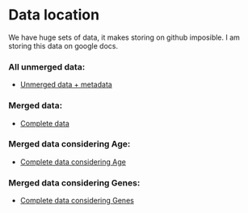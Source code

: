 # Data location
We have huge sets of data, it makes storing on github imposible.
I am storing this data on google docs.
### All unmerged data:
- [Unmerged data + metadata](https://drive.google.com/drive/folders/1AGtSa-MnOnMom01TfM6uzDkwJJ9Niz2F?usp=sharing)
### Merged data:
- [Complete data](https://drive.google.com/file/d/18k-wy7UXTytwZggAOojOW7sGBlbeYI5H/view?usp=sharing)
### Merged data considering Age:
- [Complete data considering Age](https://drive.google.com/file/d/1hpCTne-Op_jTFM6EKCZKL9TG0EVVui-t/view?usp=sharing)
### Merged data considering Genes:
- [Complete data considering Genes](https://drive.google.com/file/d/1Tz78yP6h9C0BHXCFLvZmUvXrYRGQ-Bzj/view?usp=sharing)